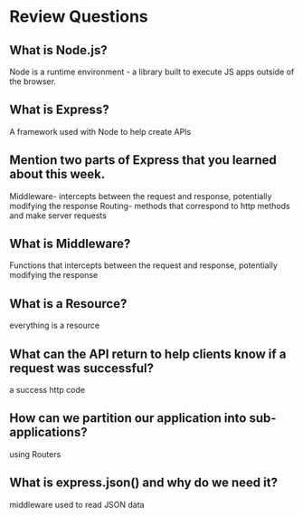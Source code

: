 # Review Questions

## What is Node.js?

Node is a runtime environment - a library built to execute JS apps outside of the browser.

## What is Express?

A framework used with Node to help create APIs

## Mention two parts of Express that you learned about this week.

Middleware- intercepts between the request and response, potentially modifying the response
Routing- methods that correspond to http methods and make server requests

## What is Middleware?

Functions that intercepts between the request and response, potentially modifying the response

## What is a Resource?

everything is a resource

## What can the API return to help clients know if a request was successful?

a success http code

## How can we partition our application into sub-applications?

using Routers

## What is express.json() and why do we need it?

middleware used to read JSON data
